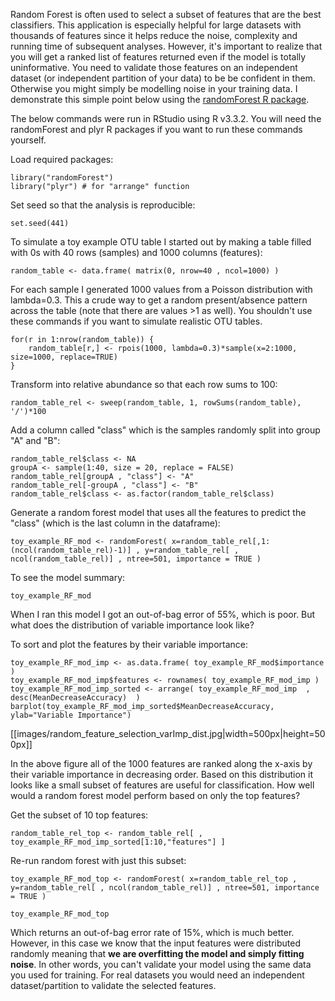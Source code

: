 Random Forest is often used to select a subset of features that are the best classifiers. This application is especially helpful for large datasets with thousands of features since it helps reduce the noise, complexity and running time of subsequent analyses. However, it's important to realize that you will get a ranked list of features returned even if the model is totally uninformative. You need to validate those features on an independent dataset (or independent partition of your data) to be be confident in them. Otherwise you might simply be modelling noise in your training data. I demonstrate this simple point below using the [randomForest R package](https://cran.r-project.org/web/packages/randomForest/index.html).
  
The below commands were run in RStudio using R v3.3.2. You will need the randomForest and plyr R packages if you want to run these commands yourself.

Load required packages:
  
    library("randomForest")
    library("plyr") # for "arrange" function

Set seed so that the analysis is reproducible:
  
    set.seed(441)

To simulate a toy example OTU table I started out by making a table filled with 0s with 40 rows (samples) and 1000 columns (features):

    random_table <- data.frame( matrix(0, nrow=40 , ncol=1000) )
    
For each sample I generated 1000 values from a Poisson distribution with lambda=0.3. This a crude way to get a random present/absence pattern across the table (note that there are values >1 as well). You shouldn't use these commands if you want to simulate realistic OTU tables.
   
    for(r in 1:nrow(random_table)) {
        random_table[r,] <- rpois(1000, lambda=0.3)*sample(x=2:1000, size=1000, replace=TRUE)
    }
  
Transform into relative abundance so that each row sums to 100:  
  
    random_table_rel <- sweep(random_table, 1, rowSums(random_table), '/')*100  
  
Add a column called "class" which is the samples randomly split into group "A" and "B":  
  
    random_table_rel$class <- NA  
    groupA <- sample(1:40, size = 20, replace = FALSE)  
    random_table_rel[groupA , "class"] <- "A"  
    random_table_rel[-groupA , "class"] <- "B"  
    random_table_rel$class <- as.factor(random_table_rel$class)  
    
Generate a random forest model that uses all the features to predict the "class" (which is the last column in the dataframe):
    
    toy_example_RF_mod <- randomForest( x=random_table_rel[,1:(ncol(random_table_rel)-1)] , y=random_table_rel[ , ncol(random_table_rel)] , ntree=501, importance = TRUE )

To see the model summary:
  
    toy_example_RF_mod

When I ran this model I got an out-of-bag error of 55%, which is poor. But what does the distribution of variable importance look like?  
  
To sort and plot the features by their variable importance:
  
    toy_example_RF_mod_imp <- as.data.frame( toy_example_RF_mod$importance )
    toy_example_RF_mod_imp$features <- rownames( toy_example_RF_mod_imp )
    toy_example_RF_mod_imp_sorted <- arrange( toy_example_RF_mod_imp  , desc(MeanDecreaseAccuracy)  )
    barplot(toy_example_RF_mod_imp_sorted$MeanDecreaseAccuracy, ylab="Variable Importance")
[[images/random_feature_selection_varImp_dist.jpg|width=500px|height=500px]]
  
In the above figure all of the 1000 features are ranked along the x-axis by their variable importance in decreasing order. Based on this distribution it looks like a small subset of features are useful for classification. How well would a random forest model perform based on only the top features?
  
Get the subset of 10 top features:  
  
    random_table_rel_top <- random_table_rel[ , toy_example_RF_mod_imp_sorted[1:10,"features"] ]  
  
Re-run random forest with just this subset:  
  
    toy_example_RF_mod_top <- randomForest( x=random_table_rel_top , y=random_table_rel[ , ncol(random_table_rel)] , ntree=501, importance = TRUE )  
  
    toy_example_RF_mod_top

Which returns an out-of-bag error rate of 15%, which is much better. However, in this case we know that the input features were distributed randomly meaning that **we are overfitting the model and simply fitting noise**. In other words, you can't validate your model using the same data you used for training. For real datasets you would need an independent dataset/partition to validate the selected features.  
      